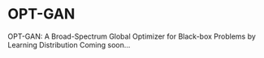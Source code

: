 # OPT-GAN
OPT-GAN: A Broad-Spectrum Global Optimizer for Black-box Problems by Learning Distribution
Coming soon...
